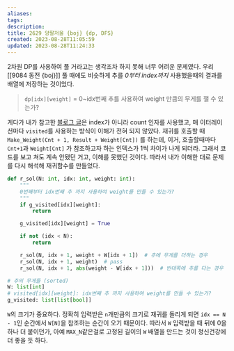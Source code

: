 ```yaml
---
aliases: 
tags: 
description:
title: 2629 양팔저울 {boj} {dp, DFS}
created: 2023-08-28T11:05:59
updated: 2023-08-28T11:24:33
---
```

2차원 DP를 사용하여 풀 거라고는 생각조차 하지 못해 너무 어려운 문제였다. 우리 [[9084 동전 {boj}]] 풀 때에도 비슷하게 추를 *0부터 index까지* 사용했을때의 결과를 배열에 저장하는 것이었다.

> `dp[idx][weight]` = 0~idx번째 추를 사용하여 weight 만큼의 무게를 잴 수 있는가?

게다가 내가 참고한 [블로그 글](https://yabmoons.tistory.com/105)은 index가 아니라 count 인자를 사용했고, 매 이터레이션마다 `visited`를 사용하는 방식이 이해가 전혀 되지 않았다. 재귀를 호출할 때 `Make_Weight(Cnt + 1, Result + Weight[Cnt])` 를 하는데, 이거, 호출할때마다 `Cnt+1`과 `Weight[Cnt]` 가 참조하고자 하는 인덱스가 1씩 차이가 나게 되더라. 그래서 코드를 보고 쳐도 계속 안됐던 거고, 이해를 못했던 것이다. 따라서 내가 이해한 대로 문제를 다시 해석해 재귀함수를 만들었다.

```python
def r_sol(N: int, idx: int, weight: int):
    """
    0번째부터 idx번째 추 까지 사용하여 weight를 만들 수 있는가?
    """
    if g_visited[idx][weight]:
        return

    g_visited[idx][weight] = True

    if not (idx < N):
        return

    r_sol(N, idx + 1, weight + W[idx + 1])  # 추에 무게를 더하는 경우
    r_sol(N, idx + 1, weight)  # pass
    r_sol(N, idx + 1, abs(weight - W[idx + 1]))  # 반대쪽에 추를 다는 경우

# 추의 무게들 (sorted)
W: list[int]
# visited[idx][weight]: idx번째 추 까지 사용하여 weight를 만들 수 있는가?
g_visited: list[list[bool]]
```

`W`의 크기가 중요하다. 정확히 입력받은 `n`개만큼의 크기로 재귀를 돌리게 되면 `idx == N - 1`인 순간에서 `W[N]`을 참조하는 순간이 오기 때문이다. 따라서 `W` 입력받을 때 뒤에 0을 하나 더 붙이던가, 아예 `MAX_N`같은걸로 고정된 길이의 `W` 배열을 만드는 것이 정신건강에 더 좋을 듯 하다.
